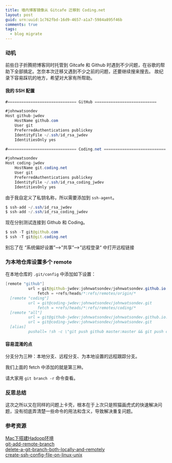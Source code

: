 ```yaml
---
title: 墙内博客镜像从 Gitcafe 迁移到 Coding.net
layout: post
guid: urn:uuid:1c762fbd-16d9-4657-a1a7-5984a895f46b
comments: true
tags:
  - blog migrate
---
```


### 动机
前些日子折腾把博客同时托管到 Gitcafe 和 Github 时遇到不少问题，在谷歌的帮助下全部搞定。怎奈本次迁移又遇到不少之前的问题，还要继续搜来搜去。
故纪录下容易踩坑的地方，希望对大家有所帮助。

#### 我的 SSH 配置

```java
#============================== GitHub ===========================

#johnwatsondev
Host github-jwdev
    HostName github.com
    User git
    PreferredAuthentications publickey
    IdentityFile ~/.ssh/id_rsa_jwdev
    IdentitiesOnly yes

#============================== Coding.net ===========================

#johnwatsondev
Host coding-jwdev
    HostName git.coding.net
    User git
    PreferredAuthentications publickey
    IdentityFile ~/.ssh/id_rsa_coding_jwdev
    IdentitiesOnly yes
```

由于我自定义了私钥名称，所以需要添加到 `ssh-agent`。

```java
$ ssh-add ~/.ssh/id_rsa_jwdev
$ ssh-add ~/.ssh/id_rsa_coding_jwdev
```

现在分别测试连接到 Github 和 Coding。

```java
$ ssh -T git@github.com
$ ssh -T git@git.coding.net
```

别忘了在 “系统偏好设置”–>”共享”–>”远程登录“ 中打开远程链接

### 为本地仓库设置多个 remote

在本地仓库的 `.git/config` 中添加如下设置：

```java
[remote "github"]
          url = git@github-jwdev:johnwatsondev/johnwatsondev.github.io.git
              fetch = +refs/heads/*:refs/remotes/origin/*
  [remote "coding"]
          url = git@coding-jwdev:johnwatsondev/johnwatsondev.git
              fetch = +refs/heads/*:refs/remotes/coding/*
  [remote "all"]
          url = git@github-jwdev:johnwatsondev/johnwatsondev.github.io.git
          url = git@coding-jwdev:johnwatsondev/johnwatsondev.git
  [alias]
          pushall= !sh -c \"git push github master:master && git push coding master:coding-pages\"
```

#### 容易混淆的点

分支分为三种：本地分支、远程分支、为本地设置的远程跟踪分支。

我们上面的 fetch 中添加的就是第三种。

请大家用 `git branch -r` 命令查看。

### 反思总结
这次之所以又在同样的问题上卡壳，根本在于上次只是照猫画虎式的快速解决问题，没有彻底弄清楚一些命令的用法和含义，导致解决重复问题。

### 参考资源
[Mac下搭建Hadoop环境](http://arccode.net/2014/07/13/Mac%E4%B8%8B%E6%90%AD%E5%BB%BAHadoop%E7%8E%AF%E5%A2%83/)  
[git-add-remote-branch](https://stackoverflow.com/questions/11266478/git-add-remote-branch)  
[delete-a-git-branch-both-locally-and-remotely](https://stackoverflow.com/questions/2003505/delete-a-git-branch-both-locally-and-remotely)  
[create-ssh-config-file-on-linux-unix](http://www.cyberciti.biz/faq/create-ssh-config-file-on-linux-unix/)
